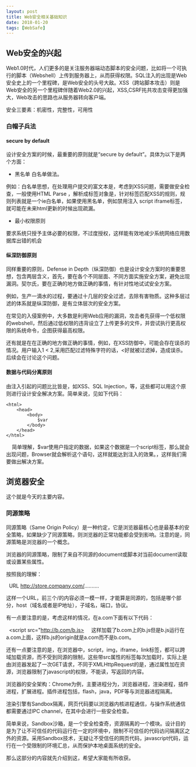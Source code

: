 ```yaml
---
layout: post
title: Web安全相关基础知识
date: 2018-01-20
tags: [WebSafe]
---
```


## Web安全的兴起

Web1.0时代，人们更多的是关注服务器端动态脚本的安全问题，比如将一个可执行的脚本（Webshell）上传到服务器上，从而获得权限。SQL注入的出现是Web安全史上的一个里程碑，是Web安全的头号大敌。XSS（跨站脚本攻击）则是Web安全的另一个里程碑伴随着Web2.0的兴起，XSS,CSRF扥共攻击变得更加强大，Web攻击的思路也从服务器转向客户端。

安全三要素：机密性，完整性，可用性

### 白帽子兵法

#### secure by default

设计安全方案的时候，最重要的原则就是“secure by default”。具体为以下是两个方面：

- 黑名单 白名单做法。

例如：白名单思想，在处理用户提交的富文本是，考虑到XSS问题，需要做安全检查，一般使用HTML Parse ，解析成标签对象是，针对标签匹配XSS的规则，规则列表就是一个ie白名单，如果使用黑名单，例如禁用注入 script iframe标签，就可能在未来html更新的时候出现疏漏。

- 最小权限原则

要求系统只授予主体必要的权限，不过度授权，这样能有效地减少系统网络应用数据库出错的机会

#### 纵深防御原则 

同样重要的原则，Defense in Depth（纵深防御）也是设计安全方案时的重要思想，包含两层含义，首先，要在各个不同层面、不同方面实施安全方案，避免出现漏洞。契尔氏，要在正确的地方做正确的事情，有针对性地试试安全方案。

例如，生产一滴水的过程，要通过十几层的安全过滤，去除有害物质。这种多层过滤的体系就是纵深防御，是有立体层次的安全方案。

在常见的入侵案例中，大多数是利用Web应用的漏洞，攻击者先获得一个低权限的webshell，然后通过低权限的违背设立了上传更多的文件，并尝试执行更高权限的系统命令，企图获得最高权限。

还有就是在在正确的地方做正确的事情，例如，在XSS防御中，可能会存在误杀的情况。用户输入1 < 2,采用匹配过滤特殊字符的话，<好就被过滤掉，造成误杀。后续会在讨论这个问题。

#### 数据与代码分离原则

由注入引起的问题比比皆是，如XSS、SQL Injection，等，这些都可以用这个原则进行设计安全解决方案。简单来说，见如下代码：

    <html>
        <head>
            <body>
                $var
            </body>
        </head>
    </html>
    
简单理解，$var使用户指定的数据，如果这个数据是一个script标签，那么就会出现问题，Browser就会解析这个语句，这样就能达到注入的效果。，这样我们需要做出解决方案。

## 浏览器安全

这个就是今天的主要内容。

### 同源策略

同源策略（Same Origin Policy）是一种约定，它是浏览器最核心也是最基本的安全策略，如果缺少了同源策略，则浏览器的正常功能都会受到影响。注意的是，同源策略是浏览器的一个概念。

浏览器的同源策略，限制了来自不同源的document或脚本对当前document读取或设置某些属性。

按照我的理解：
  
    URL http://store.company.com/..........

这样一个URL，前三个/的内容必须一模一样，才能算是同源的，包括是哪个部分，host（域名或者是IP地址），子域名，端口，协议。

有一点要注意的是，考虑这样的情况，在a.com下面有以下代码：
  
    <script src="http://b.com/b.js></script>
    
这样加载了b.com上的b.js但是b.js运行在a.com上面，这样b.js的origin就是a.com而不是b.com。

还有一点要注意的是，在浏览器中，script，img，iframe，link标签，都可以跨域加载资源，而不受到同源的限制，这些带src属性的标签每次加载时，实际上是由浏览器发起了一次GET请求，不同于XMLHttpRequest的是，通过属性加在资源，浏览器限制了javascript的权限，不能读，写返回的内容。

浏览器的安全架构：Chrome为例，主要进程分为，浏览器进程，渲染进程，插件进程，扩展进程。插件进程包括，flash，java，PDF等与浏览器进程隔离。

渲染引擎有Sandbox隔离，网页代码要以浏览器内核进程通信，与操作系统通信都需要通过IPC channel，在其中会进行一些安全检查。

简单来说，Sandbox沙箱，是一个安全检查奇，资源隔离的一个模块。设计目的是为了让不可信任的代码运行在一定的环境中，限制不可信任的代码访问隔离区之外的资源。采用Sandbox技术，无疑让不受信任的网页代码，javascript代码，运行在一个受限制的环境汇总，从而保护本地桌面系统的安全。

那么这部分的内容就先介绍到这，希望大家能有所收获。





























